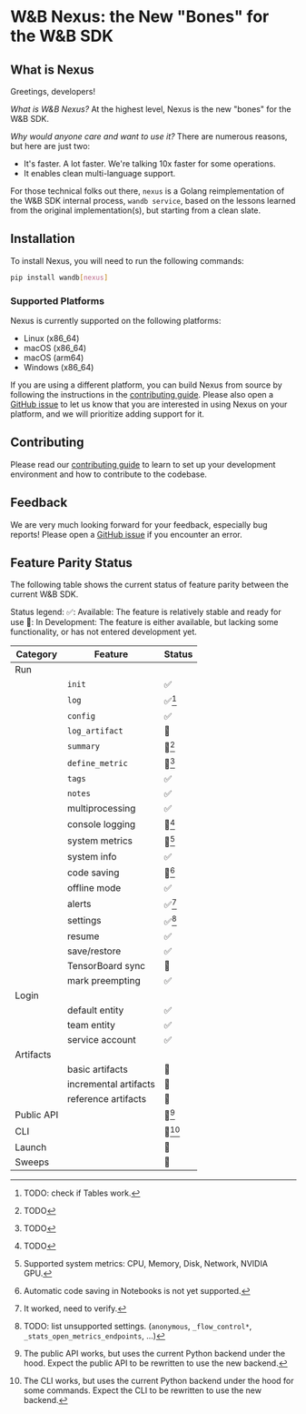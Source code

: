# W&B Nexus: the New "Bones" for the W&B SDK

## What is Nexus

Greetings, developers!

*What is W&B Nexus?* At the highest level, Nexus is the new "bones" for the W&B SDK.

*Why would anyone care and want to use it?* There are numerous reasons, but here are just two:
- It's faster. A lot faster. We're talking 10x faster for some operations.
- It enables clean multi-language support.

For those technical folks out there, `nexus` is a Golang reimplementation of the W&B SDK
internal process, `wandb service`, based on the lessons learned from the original implementation(s),
but starting from a clean slate.

## Installation

To install Nexus, you will need to run the following commands:

```bash
pip install wandb[nexus]
```

### Supported Platforms

Nexus is currently supported on the following platforms:

- Linux (x86_64)
- macOS (x86_64)
- macOS (arm64)
- Windows (x86_64)

If you are using a different platform, you can build Nexus from source by following the
instructions in the [contributing guide](docs/contributing.md#installing-nexus).
Please also open a [GitHub issue](https://github.com/wandb/wandb/issues/new/choose)
to let us know that you are interested in using Nexus on
your platform, and we will prioritize adding support for it.

## Contributing

Please read our [contributing guide](docs/contributing.md) to learn to set up
your development environment and how to contribute to the codebase.

## Feedback
We are very much looking forward for your feedback, especially bug reports!
Please open a [GitHub issue](https://github.com/wandb/wandb/issues/new/choose)
if you encounter an error.

## Feature Parity Status

The following table shows the current status of feature parity between the current W&B SDK.

Status legend:
✅: Available: The feature is relatively stable and ready for use
🚧: In Development: The feature is either available, but lacking some functionality,
or has not entered development yet.

| Category   | Feature               | Status     |
|------------|-----------------------|------------|
| Run        |                       |            |
|            | `init`                | ✅          |
|            | `log`                 | ✅[^R.0]    |
|            | `config`              | ✅          |
|            | `log_artifact`        | 🚧         |
|            | `summary`             | 🚧[^R.1]   |
|            | `define_metric`       | 🚧[^R.2]   |
|            | `tags`                | ✅          |
|            | `notes`               | ✅          |
|            | multiprocessing       | ✅          |
|            | console logging       | 🚧[^R.3]   |
|            | system metrics        | 🚧[^R.4]   |
|            | system info           | ✅          |
|            | code saving           | 🚧[^R.5]   |
|            | offline mode          | ✅          |
|            | alerts                | ✅[^R.6]    |
|            | settings              | ✅[^R.7]    |
|            | resume                | ✅          |
|            | save/restore          | ✅          |
|            | TensorBoard sync      | 🚧         |
|            | mark preempting       | ✅          |
| Login      |                       |            |
|            | default entity        | ✅          |
|            | team entity           | ✅          |
|            | service account       | ✅          |
| Artifacts  |                       |            |
|            | basic artifacts       | 🚧         |
|            | incremental artifacts | 🚧         |
|            | reference artifacts   | 🚧         |
| Public API |                       | 🚧[^PA.1]  |
| CLI        |                       | 🚧[^CLI.1] |
| Launch     |                       | 🚧         |
| Sweeps     |                       | 🚧         |

[^R.0]: TODO: check if Tables work.
[^R.1]: TODO
[^R.2]: TODO
[^R.3]: TODO
[^R.4]: Supported system metrics: CPU, Memory, Disk, Network, NVIDIA GPU.
[^R.5]: Automatic code saving in Notebooks is not yet supported.
[^R.6]: It worked, need to verify.
[^R.7]: TODO: list unsupported settings.
    (`anonymous`, `_flow_control*`, `_stats_open_metrics_endpoints`, ...)
[^PA.1]: The public API works, but uses the current Python backend under the hood.
    Expect the public API to be rewritten to use the new backend.
[^CLI.1]: The CLI works, but uses the current Python backend under the hood for some
    commands. Expect the CLI to be rewritten to use the new backend.
